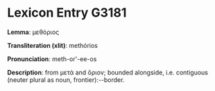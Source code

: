 # Lexicon Entry G3181

**Lemma**: μεθόριος

**Transliteration (xlit)**: methórios

**Pronunciation**: meth-or'-ee-os

**Description**:
from μετά and ὅριον; bounded alongside, i.e. contiguous (neuter plural as noun, frontier):--border.

